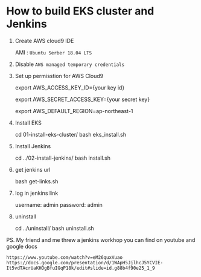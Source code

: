 # How to build EKS cluster and Jenkins 

1. Create AWS cloud9 IDE 

    AMI : `Ubuntu Serber 18.04 LTS`


2. Disable `AWS managed temporary credentials` 


3. Set up permisstion for AWS Cloud9

	export AWS_ACCESS_KEY_ID={your key id}
	
	export AWS_SECRET_ACCESS_KEY={your secret key}
	
	export AWS_DEFAULT_REGION=ap-northeast-1


4. Install EKS 

	cd 01-install-eks-cluster/
	bash eks_install.sh


5. Install Jenkins

	cd ../02-install-jenkins/
	bash install.sh 


6.  get jenkins url

	bash get-links.sh

7. log in jenkins link

    username: admin
    password: admin

8. uninstall

   cd ../uninstall/
   bash uninstall.sh 


PS. My friend and me threw a jenkins workhop 
    you can find on youtube and google docs
    
    https://www.youtube.com/watch?v=eM26quxVuao
    https://docs.google.com/presentation/d/1WApH5JjlhcJ5YCVIE-It5vdTAcrUaKHOgBfuIGqP18k/edit#slide=id.g88b4f90e25_1_9

